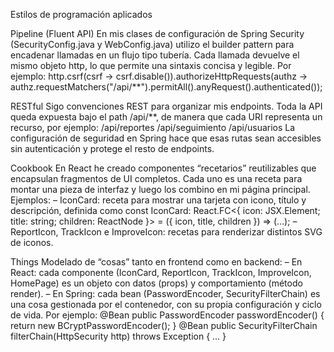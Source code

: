 Estilos de programación aplicados

Pipeline (Fluent API)
En mis clases de configuración de Spring Security (SecurityConfig.java y WebConfig.java) utilizo el builder pattern para encadenar llamadas en un flujo tipo tubería. Cada llamada devuelve el mismo objeto http, lo que permite una sintaxis concisa y legible. Por ejemplo:
http.csrf(csrf -> csrf.disable()).authorizeHttpRequests(authz -> authz.requestMatchers("/api/**").permitAll().anyRequest().authenticated());

RESTful
Sigo convenciones REST para organizar mis endpoints. Toda la API queda expuesta bajo el path /api/**, de manera que cada URI representa un recurso, por ejemplo:
/api/reportes
/api/seguimiento
/api/usuarios
La configuración de seguridad en Spring hace que esas rutas sean accesibles sin autenticación y protege el resto de endpoints.

Cookbook
En React he creado componentes “recetarios” reutilizables que encapsulan fragmentos de UI completos. Cada uno es una receta para montar una pieza de interfaz y luego los combino en mi página principal. Ejemplos:
– IconCard: receta para mostrar una tarjeta con icono, título y descripción, definida como
const IconCard: React.FC<{ icon: JSX.Element; title: string; children: ReactNode }> = ({ icon, title, children }) => (…);
– ReportIcon, TrackIcon e ImproveIcon: recetas para renderizar distintos SVG de iconos.

Things
Modelado de “cosas” tanto en frontend como en backend:
– En React: cada componente (IconCard, ReportIcon, TrackIcon, ImproveIcon, HomePage) es un objeto con datos (props) y comportamiento (método render).
– En Spring: cada bean (PasswordEncoder, SecurityFilterChain) es una cosa gestionada por el contenedor, con su propia configuración y ciclo de vida. Por ejemplo:
@Bean public PasswordEncoder passwordEncoder() { return new BCryptPasswordEncoder(); }
@Bean public SecurityFilterChain filterChain(HttpSecurity http) throws Exception { … }
